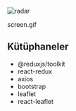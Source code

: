 


![radar](https://github.com/1989zlm/Toolkit-Thunk-Radar/assets/146070651/88b3c03c-f2a7-4704-8d1e-26f492861f14)





screen.gif





## Kütüphaneler

- @reduxjs/toolkit
- react-redux
- axios
- bootstrap
- leaflet
- react-leaflet
